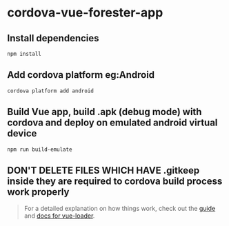 # cordova-vue-forester-app
## Install dependencies

```
npm install
```

## Add cordova platform eg:Android
```
cordova platform add android
```

## Build Vue app, build .apk (debug mode) with cordova and deploy on emulated android virtual device
```
npm run build-emulate
```

## DON'T DELETE FILES WHICH HAVE .gitkeep inside they are required to cordova build process work properly

>For a detailed explanation on how things work, check out the [guide](http://vuejs-templates.github.io/webpack/) and [docs for vue-loader](http://vuejs.github.io/vue-loader).
